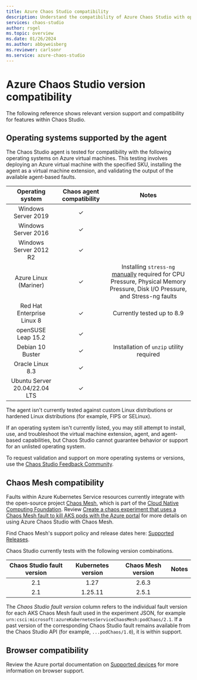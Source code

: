 ```yaml
---
title: Azure Chaos Studio compatibility
description: Understand the compatibility of Azure Chaos Studio with operating systems and tools.
services: chaos-studio
author: rsgel 
ms.topic: overview
ms.date: 01/26/2024
ms.author: abbyweisberg
ms.reviewer: carlsonr
ms.service: azure-chaos-studio
---
```


# Azure Chaos Studio version compatibility

The following reference shows relevant version support and compatibility for features within Chaos Studio. 

## Operating systems supported by the agent

The Chaos Studio agent is tested for compatibility with the following operating systems on Azure virtual machines. This testing involves deploying an Azure virtual machine with the specified SKU, installing the agent as a virtual machine extension, and validating the output of the available agent-based faults.

| Operating system | Chaos agent compatibility | Notes |
|:---:|:---:|:---:|
| Windows Server 2019             | ✓ |   |
| Windows Server 2016             | ✓ |   |
| Windows Server 2012 R2          | ✓ |   |
| Azure Linux (Mariner)           | ✓ | Installing `stress-ng` [manually](https://github.com/ColinIanKing/stress-ng) required for CPU Pressure, Physical Memory Pressure, Disk I/O Pressure, and Stress-ng faults |
| Red Hat Enterprise Linux 8      | ✓ | Currently tested up to 8.9 |
| openSUSE Leap 15.2              | ✓ |   |
| Debian 10 Buster                | ✓ | Installation of `unzip` utility required |
| Oracle Linux 8.3                | ✓ |   |
| Ubuntu Server 20.04/22.04 LTS         | ✓ |   |

The agent isn't currently tested against custom Linux distributions or hardened Linux distributions (for example, FIPS or SELinux).

If an operating system isn't currently listed, you may still attempt to install, use, and troubleshoot the virtual machine extension, agent, and agent-based capabilities, but Chaos Studio cannot guarantee behavior or support for an unlisted operating system.

To request validation and support on more operating systems or versions, use the [Chaos Studio Feedback Community](https://aka.ms/ChaosStudioFeedback).

## Chaos Mesh compatibility

Faults within Azure Kubernetes Service resources currently integrate with the open-source project [Chaos Mesh](https://chaos-mesh.org/), which is part of the [Cloud Native Computing Foundation](https://www.cncf.io/projects/chaosmesh/). Review [Create a chaos experiment that uses a Chaos Mesh fault to kill AKS pods with the Azure portal](chaos-studio-tutorial-aks-portal.md) for more details on using Azure Chaos Studio with Chaos Mesh.

Find Chaos Mesh's support policy and release dates here: [Supported Releases](https://chaos-mesh.org/supported-releases/).

Chaos Studio currently tests with the following version combinations. 

| Chaos Studio fault version | Kubernetes version | Chaos Mesh version | Notes |
|:---:|:---:|:---:|:---:|
| 2.1 | 1.27 | 2.6.3 | |
| 2.1 | 1.25.11 | 2.5.1 | |

The *Chaos Studio fault version* column refers to the individual fault version for each AKS Chaos Mesh fault used in the experiment JSON, for example `urn:csci:microsoft:azureKubernetesServiceChaosMesh:podChaos/2.1`. If a past version of the corresponding Chaos Studio fault remains available from the Chaos Studio API (for example, `...podChaos/1.0`), it is within support.

## Browser compatibility

Review the Azure portal documentation on [Supported devices](/azure/azure-portal/azure-portal-supported-browsers-devices) for more information on browser support.
